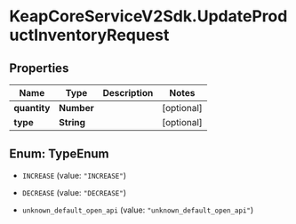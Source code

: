 # KeapCoreServiceV2Sdk.UpdateProductInventoryRequest

## Properties

Name | Type | Description | Notes
------------ | ------------- | ------------- | -------------
**quantity** | **Number** |  | [optional] 
**type** | **String** |  | [optional] 



## Enum: TypeEnum


* `INCREASE` (value: `"INCREASE"`)

* `DECREASE` (value: `"DECREASE"`)

* `unknown_default_open_api` (value: `"unknown_default_open_api"`)




